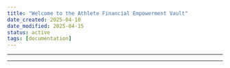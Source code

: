 ```yaml
---
title: "Welcome to the Athlete Financial Empowerment Vault"
date_created: 2025-04-10
date_modified: 2025-04-15
status: active
tags: [documentation]
---
```


---

---


